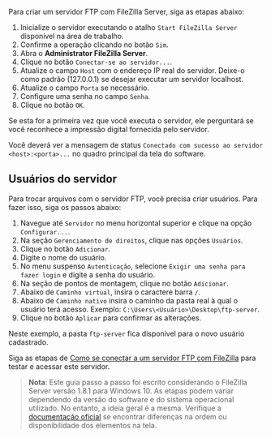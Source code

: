 Para criar um servidor FTP com FileZilla Server, siga as etapas abaixo:

1. Inicialize o servidor executando o atalho `Start FileZilla Server` disponível na área de trabalho.
2. Confirme a operação clicando no botão `Sim`.
3. Abra o **Administrator FileZilla Server**.
2. Clique no botão `Conectar-se ao servidor...`.
3. Atualize o campo `Host` com o endereço IP real do servidor. Deixe-o como padrão (127.0.0.1) se desejar executar um servidor localhost.
4. Atualize o campo `Porta` se necessário.
5. Configure uma senha no campo `Senha`.
6. Clique no botão `OK`.

Se esta for a primeira vez que você executa o servidor, ele perguntará se você reconhece a impressão digital fornecida pelo servidor.

Você deverá ver a mensagem de status `Conectado com sucesso ao servidor <host>:<porta>...` no quadro principal da tela do software.

## Usuários do servidor

Para trocar arquivos com o servidor FTP, você precisa criar usuários. Para fazer isso, siga os passos abaixo:

1. Navegue até `Servidor` no menu horizontal superior e clique na opção `Configurar...`.
1. Na seção `Gerenciamento de direitos`, clique nas opções `Usuários`.
1. Clique no botão `Adicionar`.
1. Digite o nome do usuário.
1. No menu suspenso `Autenticação`, selecione `Exigir uma senha para fazer login` e digite a senha do usuário.
1. Na seção de pontos de montagem, clique no botão `Adicionar`.
1. Abaixo de `Caminho virtual`, insira o caractere barra `/`.
1. Abaixo de `Caminho nativo` insira o caminho da pasta real à qual o usuário terá acesso. Exemplo: `C:\Users\<Usuário>\Desktop\ftp-server`.
1. Clique no botão `Aplicar` para confirmar as alterações.

Neste exemplo, a pasta `ftp-server` fica disponível para o novo usuário cadastrado.

Siga as etapas de [Como se conectar a um servidor FTP com FileZilla](actualurl) para testar e acessar este servidor.

> **Nota**: Este guia passo a passo foi escrito considerando o FileZilla Server versão 1.8.1 para Windows 10. As etapas podem variar dependendo da versão do software e do sistema operacional utilizado. No entanto, a ideia geral é a mesma. Verifique a [documentação oficial](https://wiki.filezilla-project.org/Documentation) se encontrar diferenças na ordem ou disponibilidade dos elementos na tela.
